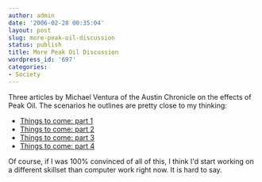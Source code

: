 ```yaml
---
author: admin
date: '2006-02-28 00:35:04'
layout: post
slug: more-peak-oil-discussion
status: publish
title: More Peak Oil Discussion
wordpress_id: '697'
categories:
- Society
---
```


Three articles by Michael Ventura of the Austin Chronicle on the effects
of Peak Oil. The scenarios he outlines are pretty close to my thinking:

-   [Things to come: part
    1](http://www.austinchronicle.com/issues/dispatch/2005-09-30/cols_ventura.html)
-   [Things to come: part
    2](http://www.austinchronicle.com/issues/dispatch/2005-10-14/cols_ventura.html)
-   [Things to come: part
    3](http://www.austinchronicle.com/issues/dispatch/2005-10-28/cols_ventura.html)
-   [Things to come: part
    4](http://www.austinchronicle.com/issues/dispatch/2005-11-11/cols_ventura.html)

Of course, if I was 100% convinced of all of this, I think I'd start
working on a different skillset than computer work right now. It is hard
to say.
